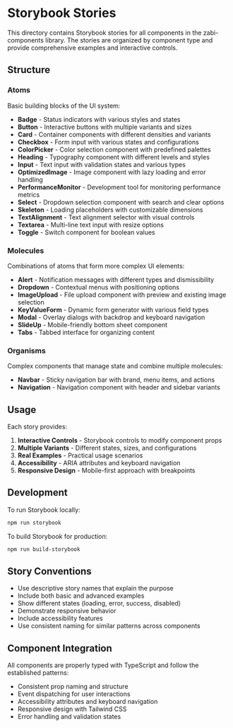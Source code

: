 # Storybook Stories

This directory contains Storybook stories for all components in the zabi-components library. The stories are organized by component type and provide comprehensive examples and interactive controls.

## Structure

### Atoms
Basic building blocks of the UI system:

- **Badge** - Status indicators with various styles and states
- **Button** - Interactive buttons with multiple variants and sizes
- **Card** - Container components with different densities and variants
- **Checkbox** - Form input with various states and configurations
- **ColorPicker** - Color selection component with predefined palettes
- **Heading** - Typography component with different levels and styles
- **Input** - Text input with validation states and various types
- **OptimizedImage** - Image component with lazy loading and error handling
- **PerformanceMonitor** - Development tool for monitoring performance metrics
- **Select** - Dropdown selection component with search and clear options
- **Skeleton** - Loading placeholders with customizable dimensions
- **TextAlignment** - Text alignment selector with visual controls
- **Textarea** - Multi-line text input with resize options
- **Toggle** - Switch component for boolean values

### Molecules
Combinations of atoms that form more complex UI elements:

- **Alert** - Notification messages with different types and dismissibility
- **Dropdown** - Contextual menus with positioning options
- **ImageUpload** - File upload component with preview and existing image selection
- **KeyValueForm** - Dynamic form generator with various field types
- **Modal** - Overlay dialogs with backdrop and keyboard navigation
- **SlideUp** - Mobile-friendly bottom sheet component
- **Tabs** - Tabbed interface for organizing content

### Organisms
Complex components that manage state and combine multiple molecules:

- **Navbar** - Sticky navigation bar with brand, menu items, and actions
- **Navigation** - Navigation component with header and sidebar variants

## Usage

Each story provides:

1. **Interactive Controls** - Storybook controls to modify component props
2. **Multiple Variants** - Different states, sizes, and configurations
3. **Real Examples** - Practical usage scenarios
4. **Accessibility** - ARIA attributes and keyboard navigation
5. **Responsive Design** - Mobile-first approach with breakpoints

## Development

To run Storybook locally:

```bash
npm run storybook
```

To build Storybook for production:

```bash
npm run build-storybook
```

## Story Conventions

- Use descriptive story names that explain the purpose
- Include both basic and advanced examples
- Show different states (loading, error, success, disabled)
- Demonstrate responsive behavior
- Include accessibility features
- Use consistent naming for similar patterns across components

## Component Integration

All components are properly typed with TypeScript and follow the established patterns:

- Consistent prop naming and structure
- Event dispatching for user interactions
- Accessibility attributes and keyboard navigation
- Responsive design with Tailwind CSS
- Error handling and validation states
